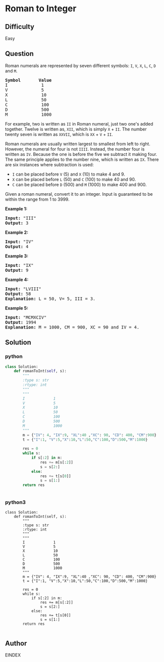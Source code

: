 # Roman to Integer

## Difficulty
Easy

## Question
<p>Roman numerals are represented by seven different symbols:&nbsp;<code>I</code>, <code>V</code>, <code>X</code>, <code>L</code>, <code>C</code>, <code>D</code> and <code>M</code>.</p>

<pre>
<strong>Symbol</strong>       <strong>Value</strong>
I             1
V             5
X             10
L             50
C             100
D             500
M             1000</pre>

<p>For example,&nbsp;two is written as <code>II</code>&nbsp;in Roman numeral, just two one&#39;s added together. Twelve is written as, <code>XII</code>, which is simply <code>X</code> + <code>II</code>. The number twenty seven is written as <code>XXVII</code>, which is <code>XX</code> + <code>V</code> + <code>II</code>.</p>

<p>Roman numerals are usually written largest to smallest from left to right. However, the numeral for four is not <code>IIII</code>. Instead, the number four is written as <code>IV</code>. Because the one is before the five we subtract it making four. The same principle applies to the number nine, which is written as <code>IX</code>. There are six instances where subtraction is used:</p>

<ul>
	<li><code>I</code> can be placed before <code>V</code> (5) and <code>X</code> (10) to make 4 and 9.&nbsp;</li>
	<li><code>X</code> can be placed before <code>L</code> (50) and <code>C</code> (100) to make 40 and 90.&nbsp;</li>
	<li><code>C</code> can be placed before <code>D</code> (500) and <code>M</code> (1000) to make 400 and 900.</li>
</ul>

<p>Given a roman numeral, convert it to an integer. Input is guaranteed to be within the range from 1 to 3999.</p>

<p><strong>Example 1:</strong></p>

<pre>
<strong>Input:</strong>&nbsp;&quot;III&quot;
<strong>Output:</strong> 3</pre>

<p><strong>Example 2:</strong></p>

<pre>
<strong>Input:</strong>&nbsp;&quot;IV&quot;
<strong>Output:</strong> 4</pre>

<p><strong>Example 3:</strong></p>

<pre>
<strong>Input:</strong>&nbsp;&quot;IX&quot;
<strong>Output:</strong> 9</pre>

<p><strong>Example 4:</strong></p>

<pre>
<strong>Input:</strong>&nbsp;&quot;LVIII&quot;
<strong>Output:</strong> 58
<strong>Explanation:</strong> L = 50, V= 5, III = 3.
</pre>

<p><strong>Example 5:</strong></p>

<pre>
<strong>Input:</strong>&nbsp;&quot;MCMXCIV&quot;
<strong>Output:</strong> 1994
<strong>Explanation:</strong> M = 1000, CM = 900, XC = 90 and IV = 4.</pre>


## Solution
### python
```python
class Solution:
    def romanToInt(self, s):
        """
        :type s: str
        :rtype: int
        """
        """
        I             1
        V             5
        X             10
        L             50
        C             100
        D             500
        M             1000
        """
        m = {"IV": 4, "IX":9, "XL":40 ,"XC": 90, "CD": 400, "CM":900}
        t = {"I":1, "V":5,"X":10,"L":50,"C":100,"D":500,"M":1000}
        
        res = 0
        while s:
            if s[:2] in m:
                res += m[s[:2]]
                s = s[2:]
            else:
                res += t[s[0]]
                s = s[1:]
        return res
        

```
### python3
```python3
class Solution:
    def romanToInt(self, s):
        """
        :type s: str
        :rtype: int
        """
        """
        I             1
        V             5
        X             10
        L             50
        C             100
        D             500
        M             1000
        """
        m = {"IV": 4, "IX":9, "XL":40 ,"XC": 90, "CD": 400, "CM":900}
        t = {"I":1, "V":5,"X":10,"L":50,"C":100,"D":500,"M":1000}
        
        res = 0
        while s:
            if s[:2] in m:
                res += m[s[:2]]
                s = s[2:]
            else:
                res += t[s[0]]
                s = s[1:]
        return res
        
```

## Author
EINDEX